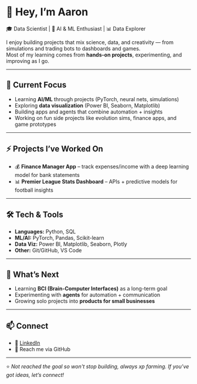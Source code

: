 # 👋 Hey, I’m Aaron

🎓 Data Scientist | 🤖 AI & ML Enthusiast | 📊 Data Explorer  

I enjoy building projects that mix science, data, and creativity — from simulations and trading bots to dashboards and games.  
Most of my learning comes from **hands-on projects**, experimenting, and improving as I go.  

---

## 🔭 Current Focus
- Learning **AI/ML** through projects (PyTorch, neural nets, simulations)  
- Exploring **data visualization** (Power BI, Seaborn, Matplotlib)  
- Building apps and agents that combine automation + insights  
- Working on fun side projects like evolution sims, finance apps, and game prototypes  

---

## ⚡ Projects I’ve Worked On
- 💰 **Finance Manager App** – track expenses/income with a deep learning model for bank statements   
- 📊 **Premier League Stats Dashboard** – APIs + predictive models for football insights  

---

## 🛠️ Tech & Tools
- **Languages:** Python, SQL 
- **ML/AI:** PyTorch, Pandas, Scikit-learn  
- **Data Viz:** Power BI, Matplotlib, Seaborn, Plotly
- **Other:** Git/GitHub, VS Code  

---

## 🌱 What’s Next
- Learning **BCI (Brain-Computer Interfaces)** as a long-term goal  
- Experimenting with **agents** for automation + communication  
- Growing solo projects into **products for small businesses**  

---

## 📫 Connect
- 💼 [LinkedIn](#www.linkedin.com/in/aaron-young-26ay)  
- 📧 Reach me via GitHub 

---

⭐ *Not reached the goal so won't stop building, always xp farming. If you’ve got ideas, let’s connect!*  
